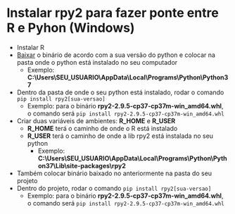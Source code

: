 # Instalar rpy2 para fazer ponte entre R e Pyhon (Windows)

- Instalar R
- [Baixar](https://www.lfd.uci.edu/~gohlke/pythonlibs/#rpy2) o binário de acordo com a sua versão do python e colocar na pasta onde o python está instalado no seu computador
    - Exemplo: **C:\Users\SEU_USUARIO\AppData\Local\Programs\Python\Python37**
- Dentro da pasta de onde o seu python está instalado, rodar o comando `````pip install rpy2[sua-versao]`````
    - Exemplo: para o binário **rpy2-2.9.5-cp37-cp37m-win_amd64.whl**, o comando será `````pip install rpy2-2.9.5-cp37-cp37m-win_amd64.whl`````
- Criar duas variáveis de ambientes: **R_HOME** e **R_USER**
    - **R_HOME** terá o caminho de onde o R está instalado
    - **R_USER** terá o caminho de onde a lib rpy2 está instalada no seu python
        - Exemplo: **C:\Users\SEU_USUARIO\AppData\Local\Programs\Python\Python37\Lib\site-packages\rpy2**
- Também colocar binário baixado no anteriormente na pasta do seu projeto
- Dentro do projeto, rodar o comando `````pip install rpy2[sua-versao]`````
    - Exemplo: para o binário **rpy2-2.9.5-cp37-cp37m-win_amd64.whl**, o comando será `````pip install rpy2-2.9.5-cp37-cp37m-win_amd64.whl`````
